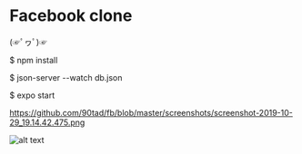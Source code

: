 # Facebook clone
<p>(☞ﾟヮﾟ)☞</p>
<p>$ npm install</p>
<p>$ json-server --watch db.json</p>
<p>$ expo start</p>

https://github.com/90tad/fb/blob/master/screenshots/screenshot-2019-10-29_19.14.42.475.png


![alt text](https://github.com/90tad/fb/blob/master/screenshots/screenshot-2019-10-29_19.14.42.475.png)
